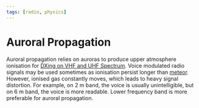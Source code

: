 ```yaml
---
tags: [radio, physics]
---
```


# Auroral Propagation

Auroral propagation relies on auroras to produce upper atmosphere ionisation for
[DXing on VHF and UHF Spectrum](202410281834.md). Voice modulated radio signals
may be used sometimes as ionisation persist longer than
[meteor](202410282304.md). However, ionised gas constantly moves, which leads to
heavy signal distortion. For example, on 2 m band, the voice is usually
unintelligible, but on 6 m band, the voice is more readable. Lower frequency
band is more preferable for auroral propagation.
